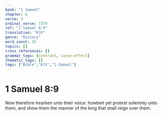 ```yaml
---
book: "1 Samuel"
chapter: 8
verse: 9
ordinal_verse: 7379
ref: "1 Samuel 8:9"
translation: "KJV"
genre: "History"
word_count: 25
topics: []
cross_references: []
grammar_tags: [contrast, cause-effect]
thematic_tags: []
tags: ["Bible","KJV","1-Samuel"]
---
```


# 1 Samuel 8:9

Now therefore hearken unto their voice: howbeit yet protest solemnly unto them, and show them the manner of the king that shall reign over them.
